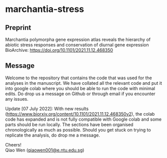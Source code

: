 # marchantia-stress
## Preprint
Marchantia polymorpha gene expression atlas reveals the hierarchy of abiotic stress responses and conservation of diurnal gene expression
BioArchive: https://doi.org/10.1101/2021.11.12.468350

## Message
Welcome to the repository that contains the code that was used for the analyses in the manuscript.
We have collated all the relevant code and put it into google colab where you should be able to run the code with minimal edits.
Do drop us a message on Github or through email if you encounter any issues.

Update [07 July 2022]: With new results (https://www.biorxiv.org/content/10.1101/2021.11.12.468350v2), the colab code has expanded and is not fully compatible with Google colab and some parts should be run locally. The sections have been organised chronologically as much as possible. Should you get stuck on trying to replicate the analysis, do drop me a message.

Cheers!<br>
Qiao Wen (qiaowen001@e.ntu.edu.sg)
